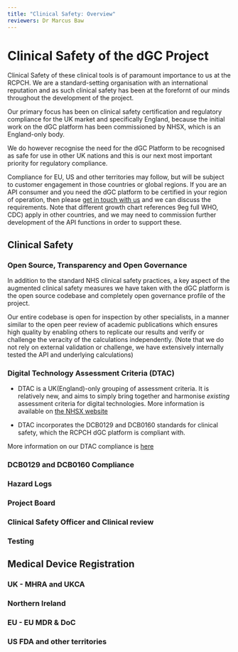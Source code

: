 ```yaml
---
title: "Clinical Safety: Overview"
reviewers: Dr Marcus Baw
---
```


# Clinical Safety of the dGC Project

Clinical Safety of these clinical tools is of paramount importance to us at the RCPCH. We are a standard-setting organisation with an international reputation and as such clinical safety has been at the forefornt of our minds throughout the development of the project.

Our primary focus has been on clinical safety certification and regulatory compliance for the UK market and specifically England, because the initial work on the dGC platform has been commissioned by NHSX, which is an England-only body.

We do however recognise the need for the dGC Platform to be recognised as safe for use in other UK nations and this is our next most important priority for regulatory compliance.

Compliance for EU, US and other territories may follow, but will be subject to customer engagement in those countries or global regions. If you are an API consumer and you need the dGC platform to be certified in your region of operation, then please [get in touch with us](../about/contact.md) and we can discuss the requirements. Note that different growth chart references 9eg full WHO, CDC) apply in other countries, and we may need to commission further development of the API functions in order to support these.

## Clinical Safety

### Open Source, Transparency and Open Governance

In addition to the standard NHS clinical safety practices, a key aspect of the augmented clinical safety measures we have taken with the dGC platform is the open source codebase and completely open governance profile of the project.

Our entire codebase is open for inspection by other specialists, in a manner similar to the open peer review of academic publications which ensures high quality by enabling others to replicate our results and verify or challenge the veracity of the calculations independently. (Note that we do not rely on external validation or challenge, we have extensively internally tested the API and underlying calculations)



### Digital Technology Assessment Criteria (DTAC)

* DTAC is a UK(England)-only grouping of assessment criteria. It is relatively new, and aims to simply bring together and harmonise _existing_ assessment criteria for digital technologies. More information is available on [the NHSX website](https://www.nhsx.nhs.uk/key-tools-and-info/digital-technology-assessment-criteria-dtac/)

* DTAC incorporates the DCB0129 and DCB0160 standards for clinical safety, which the RCPCH dGC platform is compliant with.

More information on our DTAC compliance is [here](../safety/dtac.md)
### DCB0129 and DCB0160 Compliance

### Hazard Logs

### Project Board

### Clinical Safety Officer and Clinical review

### Testing


## Medical Device Registration

### UK - MHRA and UKCA

### Northern Ireland


### EU - EU MDR & DoC


### US FDA and other territories